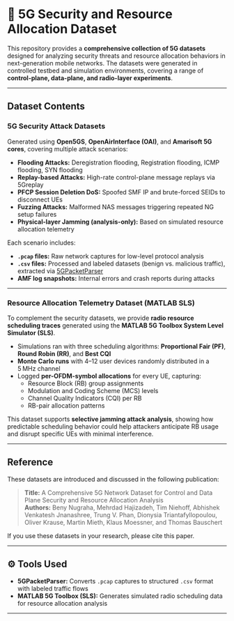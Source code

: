 # 📡 5G Security and Resource Allocation Dataset

This repository provides a **comprehensive collection of 5G datasets** designed for analyzing security threats and resource allocation behaviors in next-generation mobile networks. The datasets were generated in controlled testbed and simulation environments, covering a range of **control-plane, data-plane, and radio-layer experiments**.

---

## Dataset Contents

### **5G Security Attack Datasets**

Generated using **Open5GS**, **OpenAirInterface (OAI)**, and **Amarisoft 5G cores**, covering multiple attack scenarios:

- **Flooding Attacks:** Deregistration flooding, Registration flooding, ICMP flooding, SYN flooding  
- **Replay-based Attacks:** High-rate control-plane message replays via 5Greplay  
- **PFCP Session Deletion DoS:** Spoofed SMF IP and brute-forced SEIDs to disconnect UEs  
- **Fuzzing Attacks:** Malformed NAS messages triggering repeated NG setup failures  
- **Physical-layer Jamming (analysis-only):** Based on simulated resource allocation telemetry  

Each scenario includes:

- **`.pcap` files:** Raw network captures for low-level protocol analysis  
- **`.csv` files:** Processed and labeled datasets (benign vs. malicious traffic), extracted via [5GPacketParser](https://github.com/)  
- **AMF log snapshots:** Internal errors and crash reports during attacks  

---

### **Resource Allocation Telemetry Dataset (MATLAB SLS)**

To complement the security datasets, we provide **radio resource scheduling traces** generated using the **MATLAB 5G Toolbox System Level Simulator (SLS)**.

- Simulations ran with three scheduling algorithms: **Proportional Fair (PF)**, **Round Robin (RR)**, and **Best CQI**  
- **Monte Carlo runs** with 4–12 user devices randomly distributed in a 5 MHz channel  
- Logged **per-OFDM-symbol allocations** for every UE, capturing:
  - Resource Block (RB) group assignments  
  - Modulation and Coding Scheme (MCS) levels  
  - Channel Quality Indicators (CQI) per RB  
  - RB-pair allocation patterns  

This dataset supports **selective jamming attack analysis**, showing how predictable scheduling behavior could help attackers anticipate RB usage and disrupt specific UEs with minimal interference.

---

## Reference

These datasets are introduced and discussed in the following publication:

> **Title:** A Comprehensive 5G Network Dataset for Control and Data Plane Security and Resource Allocation Analysis  
> **Authors:** Beny Nugraha, Mehrdad Hajizadeh, Tim Niehoff, Abhishek Venkatesh Jnanashree, Trung V. Phan, Dionysia Triantafyllopoulou, Oliver Krause, Martin Mieth, Klaus Moessner, and Thomas Bauschert  

If you use these datasets in your research, please cite this paper.

---

## ⚙️ Tools Used

- **5GPacketParser:** Converts `.pcap` captures to structured `.csv` format with labeled traffic flows  
- **MATLAB 5G Toolbox (SLS):** Generates simulated radio scheduling data for resource allocation analysis  

---

